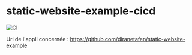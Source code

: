 # static-website-example-cicd
[![CI](https://github.com/ulrichmonji/cicd-static-website/workflows/static-website/badge.svg?event=push)](https://github.com/ulrichmonji/cicd-static-website/actions?query=workflow%3ACI)



Url de l'appli concernée : https://github.com/diranetafen/static-website-example

